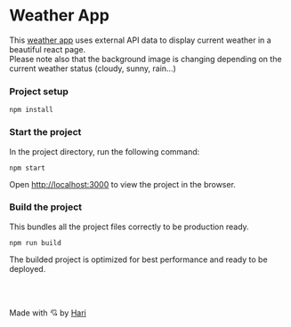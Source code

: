 # Weather App

This [weather app](https://weatherapp.netfify.app) uses external API data to display current weather in a beautiful react page.</br>
Please note also that the background image is changing depending on the current weather status (cloudy, sunny, rain...)

### Project setup

```
npm install
```

### Start the project

In the project directory, run the following command:

```
npm start
```

Open [http://localhost:3000](http://localhost:3000) to view the project in the browser.

### Build the project

This bundles all the project files correctly to be production ready.

```
npm run build
```

The builded project is optimized for best performance and ready to be deployed.

</br></br>

Made with 💘 by [Hari](https://linkedin.com/in/harijaona-rajaonson)
